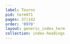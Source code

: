 ```yaml
---
label: Touros
pid: term971
pages: 37|142
order: '0970'
layout: generic_index_term
collection: index-headings
---
```

